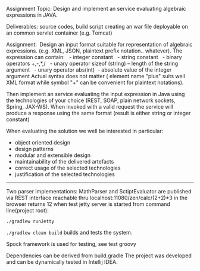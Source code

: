 Assignment Topic: Design and implement an service evaluating algebraic expressions in JAVA.

Deliverables: source codes, build script creating an war file deployable on an common servlet container (e.g. Tomcat)

Assignment:  Design an input format suitable for representation of algebraic expressions. (e.g. XML, JSON, plaintext prefix notation.. whatever).
The expression can contain:
  - integer constant
  - string constant
  - binary operators +,-,*,/
  - unary operator sizeof (string) – length of the string argument
  - unary operator abs(int)  - absolute value of the integer argument
Actual syntax does not matter ( element name "plus" suits well XML format while symbol "+" can be convenient for plaintext notations).

Then implement an service evaluating the input expression in Java using the technologies of your choice (REST, SOAP, plain network sockets, Spring, JAX-WS).
When invoked with a valid request the service will produce a response using the same format (result is either string or integer constant)

When evaluating the solution we well be interested in particular:
- object oriented design
- design patterns
- modular and extensible design
- maintainability of the delivered artefacts
- correct usage of the selected technologies
- justification of the selected technologies

---                            
Two parser implementations: MathParser and SctiptEvaluator
are published via REST interface reachable
thru  localhost:11080/zen/calc/(2+2)*3 in the browser returns 12
when test jetty server is started
from command line(project root): 

`./gradlew runJetty`

`./gradlew clean build` builds and tests the system.

Spock framework is used for testing, see test groovy

Dependencies can be derived from build.gradle
The project was developed and can be dynamically tested in Intellij IDEA.

